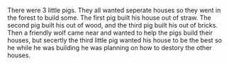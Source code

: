 There were 3 little pigs. They all wanted seperate houses so they went in the forest to build some. The first pig built his house out of straw. 
The second pig built his out of wood, and the third pig built his out of bricks. 
Then a friendly wolf came near and wanted to help the pigs build their houses, but secertly the third little pig wanted his house to be the best so he while he was building he was planning on how to destory the other houses. 